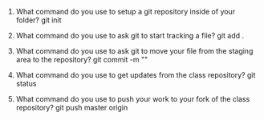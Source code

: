 1. What command do you use to setup a git repository inside of your folder? git init

2. What command do you use to ask git to start tracking a file?
git add . 

3. What command do you use to ask git to move your file from the staging area to the repository?
git commit -m ""

4. What command do you use to get updates from the class repository?
git status

5. What command do you use to push your work to your fork of the class repository?
git push master origin